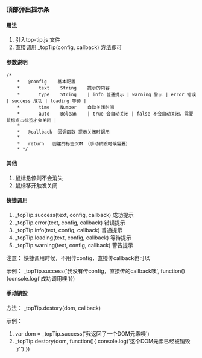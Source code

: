 ### 顶部弹出提示条
#### 用法
1. 引入top-tip.js 文件
2. 直接调用 _topTip(config, callback) 方法即可 
#### 参数说明
    /*
        *   @config    基本配置
        *       text    String    提示的内容
        *       type    String    | info 普通提示 | warning 警示 | error 错误 | success 成功 | loading 等待 |
        *       time    Number    自动关闭时间
        *       auto    Bolean    | true 会自动关闭 | false 不会自动关闭，需要鼠标点击标签才会关闭 |
        *
        *   @callback  回调函数 提示关闭时调用
        *   
        *   return   创建的标签DOM （手动销毁时候需要）
        * */
#### 其他
1. 鼠标悬停则不会消失
2. 鼠标移开触发关闭

#### 快捷调用
1. _topTip.success(text, config, callback) 成功提示
2. _topTip.error(text, config, callback)   错误提示
3. _topTip.info(text, config, callback)    普通提示
4. _topTip.loading(text, config, callback) 等待提示
5. _topTip.warning(text, config, callback) 警告提示

注意： 快捷调用时候，不用传config，直接传callback也可以

示例： _topTip.success('我没有传config，直接传的callback噢', function(){console.log('成功调用噢')})

#### 手动销毁
方法：
        _topTip.destory(dom, callback)
        
示例： 
1. var dom = _topTip.success('我返回了一个DOM元素噢')
2. _topTip.destory(dom, function(){ console.log('这个DOM元素已经被销毁了') })